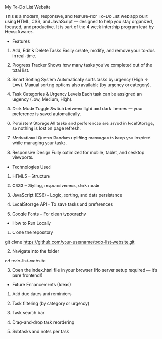 My To-Do List Website

This is a modern, responsive, and feature-rich To-Do List web app built using HTML, CSS, and JavaScript — designed to help you stay organized, focused, and productive. It is part of the 4 week intership program lead by Hexsoftwares.

- Features

1. Add, Edit & Delete Tasks
Easily create, modify, and remove your to-dos in real-time.

2. Progress Tracker
Shows how many tasks you’ve completed out of the total list.

3. Smart Sorting System
Automatically sorts tasks by urgency (High → Low).
Manual sorting options also available (by urgency or category).

4. Task Categories & Urgency Levels
Each task can be assigned an urgency (Low, Medium, High).

5. Dark Mode Toggle 
Switch between light and dark themes — your preference is saved automatically.

6. Persistent Storage
All tasks and preferences are saved in localStorage, so nothing is lost on page refresh.

7. Motivational Quotes 
Random uplifting messages to keep you inspired while managing your tasks.

8. Responsive Design 
Fully optimized for mobile, tablet, and desktop viewports.

- Technologies Used

1. HTML5 – Structure

2. CSS3 – Styling, responsiveness, dark mode

3. JavaScript (ES6) – Logic, sorting, and data persistence

4. LocalStorage API – To save tasks and preferences

5. Google Fonts – For clean typography

- How to Run Locally

1. Clone the repository

git clone https://github.com/your-username/todo-list-website.git


2. Navigate into the folder

cd todo-list-website


3. Open the index.html file in your browser
(No server setup required — it’s pure frontend!)

- Future Enhancements (Ideas)

1. Add due dates and reminders

2. Task filtering (by category or urgency)

3. Task search bar

4. Drag-and-drop task reordering

5. Subtasks and notes per task

